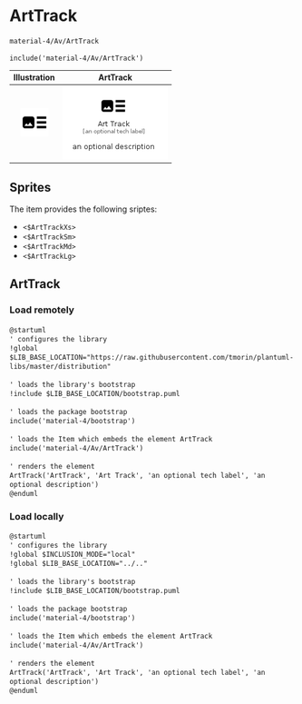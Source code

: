 # ArtTrack


```text
material-4/Av/ArtTrack
```

```text
include('material-4/Av/ArtTrack')
```



| Illustration | ArtTrack |
| :---: | :---: |
| ![illustration for Illustration](../../material-4/Av/ArtTrack.png) | ![illustration for ArtTrack](../../material-4/Av/ArtTrack.Local.png) |



## Sprites
The item provides the following sriptes:

- `<$ArtTrackXs>`
- `<$ArtTrackSm>`
- `<$ArtTrackMd>`
- `<$ArtTrackLg>`





## ArtTrack

### Load remotely
```plantuml
@startuml
' configures the library
!global $LIB_BASE_LOCATION="https://raw.githubusercontent.com/tmorin/plantuml-libs/master/distribution"

' loads the library's bootstrap
!include $LIB_BASE_LOCATION/bootstrap.puml

' loads the package bootstrap
include('material-4/bootstrap')

' loads the Item which embeds the element ArtTrack
include('material-4/Av/ArtTrack')

' renders the element
ArtTrack('ArtTrack', 'Art Track', 'an optional tech label', 'an optional description')
@enduml
```

### Load locally
```plantuml
@startuml
' configures the library
!global $INCLUSION_MODE="local"
!global $LIB_BASE_LOCATION="../.."

' loads the library's bootstrap
!include $LIB_BASE_LOCATION/bootstrap.puml

' loads the package bootstrap
include('material-4/bootstrap')

' loads the Item which embeds the element ArtTrack
include('material-4/Av/ArtTrack')

' renders the element
ArtTrack('ArtTrack', 'Art Track', 'an optional tech label', 'an optional description')
@enduml
```

